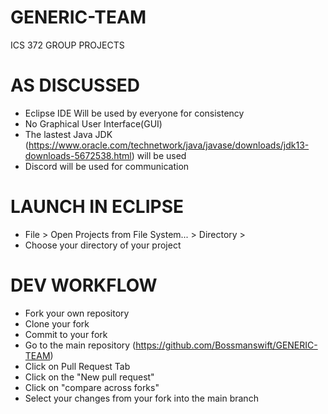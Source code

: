 # GENERIC-TEAM
ICS 372 GROUP PROJECTS

# AS DISCUSSED 
* Eclipse IDE Will be used by everyone for consistency
* No Graphical User Interface(GUI)
* The lastest Java JDK (https://www.oracle.com/technetwork/java/javase/downloads/jdk13-downloads-5672538.html) will be used
* Discord will be used for communication

# LAUNCH IN ECLIPSE
* File > Open Projects from File System... > Directory >
* Choose your directory of your project

# DEV WORKFLOW
* Fork your own repository
* Clone your fork
* Commit to your fork
* Go to the main repository (https://github.com/Bossmanswift/GENERIC-TEAM)
* Click on Pull Request Tab
* Click on the "New pull request"
* Click on "compare across forks"
* Select your changes from your fork into the main branch
